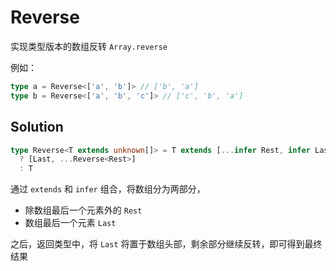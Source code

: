 # Reverse

实现类型版本的数组反转 `Array.reverse`

例如：

```typescript
type a = Reverse<['a', 'b']> // ['b', 'a']
type b = Reverse<['a', 'b', 'c']> // ['c', 'b', 'a']
```

## Solution

```ts
type Reverse<T extends unknown[]> = T extends [...infer Rest, infer Last]
  ? [Last, ...Reverse<Rest>]
  : T
```

通过 `extends` 和 `infer` 组合，将数组分为两部分，

- 除数组最后一个元素外的 `Rest`
- 数组最后一个元素 `Last`

之后，返回类型中，将 `Last` 将置于数组头部，剩余部分继续反转，即可得到最终结果
